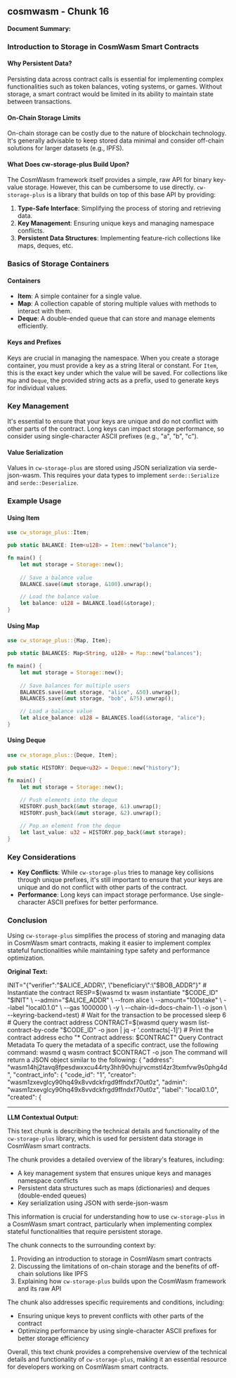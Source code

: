 ## cosmwasm - Chunk 16

**Document Summary:**

### Introduction to Storage in CosmWasm Smart Contracts

#### Why Persistent Data?
Persisting data across contract calls is essential for implementing complex functionalities such as token balances, voting systems, or games. Without storage, a smart contract would be limited in its ability to maintain state between transactions.

#### On-Chain Storage Limits
On-chain storage can be costly due to the nature of blockchain technology. It's generally advisable to keep stored data minimal and consider off-chain solutions for larger datasets (e.g., IPFS).

#### What Does cw-storage-plus Build Upon?
The CosmWasm framework itself provides a simple, raw API for binary key-value storage. However, this can be cumbersome to use directly. `cw-storage-plus` is a library that builds on top of this base API by providing:

1. **Type-Safe Interface**: Simplifying the process of storing and retrieving data.
2. **Key Management**: Ensuring unique keys and managing namespace conflicts.
3. **Persistent Data Structures**: Implementing feature-rich collections like maps, deques, etc.

### Basics of Storage Containers

#### Containers
- **Item**: A simple container for a single value.
- **Map**: A collection capable of storing multiple values with methods to interact with them.
- **Deque**: A double-ended queue that can store and manage elements efficiently.

#### Keys and Prefixes
Keys are crucial in managing the namespace. When you create a storage container, you must provide a key as a string literal or constant. For `Item`, this is the exact key under which the value will be saved. For collections like `Map` and `Deque`, the provided string acts as a prefix, used to generate keys for individual values.

### Key Management
It's essential to ensure that your keys are unique and do not conflict with other parts of the contract. Long keys can impact storage performance, so consider using single-character ASCII prefixes (e.g., "a", "b", "c").

#### Value Serialization
Values in `cw-storage-plus` are stored using JSON serialization via serde-json-wasm. This requires your data types to implement `serde::Serialize` and `serde::Deserialize`.

### Example Usage

#### Using Item
```rust
use cw_storage_plus::Item;

pub static BALANCE: Item<u128> = Item::new("balance");

fn main() {
    let mut storage = Storage::new();
    
    // Save a balance value
    BALANCE.save(&mut storage, &100).unwrap();

    // Load the balance value
    let balance: u128 = BALANCE.load(&storage);
}
```

#### Using Map
```rust
use cw_storage_plus::{Map, Item};

pub static BALANCES: Map<String, u128> = Map::new("balances");

fn main() {
    let mut storage = Storage::new();
    
    // Save balances for multiple users
    BALANCES.save(&mut storage, "alice", &50).unwrap();
    BALANCES.save(&mut storage, "bob", &75).unwrap();

    // Load a balance value
    let alice_balance: u128 = BALANCES.load(&storage, "alice");
}
```

#### Using Deque
```rust
use cw_storage_plus::{Deque, Item};

pub static HISTORY: Deque<u32> = Deque::new("history");

fn main() {
    let mut storage = Storage::new();
    
    // Push elements into the deque
    HISTORY.push_back(&mut storage, &1).unwrap();
    HISTORY.push_back(&mut storage, &2).unwrap();

    // Pop an element from the deque
    let last_value: u32 = HISTORY.pop_back(&mut storage);
}
```

### Key Considerations

- **Key Conflicts**: While `cw-storage-plus` tries to manage key collisions through unique prefixes, it's still important to ensure that your keys are unique and do not conflict with other parts of the contract.
- **Performance**: Long keys can impact storage performance. Use single-character ASCII prefixes for better performance.

### Conclusion
Using `cw-storage-plus` simplifies the process of storing and managing data in CosmWasm smart contracts, making it easier to implement complex stateful functionalities while maintaining type safety and performance optimization.

**Original Text:**

INIT="{\"verifier\":\"$ALICE_ADDR\", \"beneficiary\":\"$BOB_ADDR\"}" # Instantiate the contract RESP=$(wasmd tx wasm instantiate "$CODE_ID" "$INIT" \ --admin="$ALICE_ADDR" \ --from alice \ --amount="100stake" \ --label "local0.1.0" \ --gas 1000000 \ -y \ --chain-id=docs-chain-1 \ -o json \ --keyring-backend=test) # Wait for the transaction to be processed sleep 6 # Query the contract address CONTRACT=$(wasmd query wasm list-contract-by-code "$CODE_ID" -o json | jq -r '.contracts[-1]') # Print the contract address echo "* Contract address: $CONTRACT" Query Contract Metadata To query the metadata of a specific contract, use the following command: wasmd q wasm contract $CONTRACT -o json The command will return a JSON object similar to the following: { "address": "wasm14hj2tavq8fpesdwxxcu44rty3hh90vhujrvcmstl4zr3txmfvw9s0phg4d", "contract_info": { "code_id": "1", "creator": "wasm1zxevglcy90hq49x8vvdckfrgd9ffndxf70ut0z", "admin": "wasm1zxevglcy90hq49x8vvdckfrgd9ffndxf70ut0z", "label": "local0.1.0", "created": {

---

**LLM Contextual Output:**

This text chunk is describing the technical details and functionality of the `cw-storage-plus` library, which is used for persistent data storage in CosmWasm smart contracts.

The chunk provides a detailed overview of the library's features, including:

* A key management system that ensures unique keys and manages namespace conflicts
* Persistent data structures such as maps (dictionaries) and deques (double-ended queues)
* Key serialization using JSON with serde-json-wasm

This information is crucial for understanding how to use `cw-storage-plus` in a CosmWasm smart contract, particularly when implementing complex stateful functionalities that require persistent storage.

The chunk connects to the surrounding context by:

1. Providing an introduction to storage in CosmWasm smart contracts
2. Discussing the limitations of on-chain storage and the benefits of off-chain solutions like IPFS
3. Explaining how `cw-storage-plus` builds upon the CosmWasm framework and its raw API

The chunk also addresses specific requirements and conditions, including:

* Ensuring unique keys to prevent conflicts with other parts of the contract
* Optimizing performance by using single-character ASCII prefixes for better storage efficiency

Overall, this text chunk provides a comprehensive overview of the technical details and functionality of `cw-storage-plus`, making it an essential resource for developers working on CosmWasm smart contracts.
